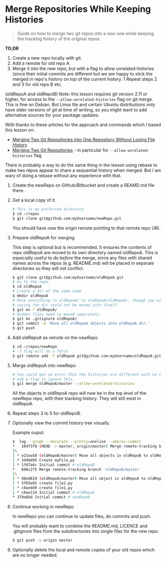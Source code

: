 # Merge Repositories While Keeping Histories
> Guide on how to merge two git repos into a new one while keeping the tracking history of the original repos.

**TD;DR**

1. Create a new repo locally with git. 
1. Add a remote for old repo A
1. Merge it into the new repo, but with a flag to allow unrelated histories (since their initial commits are different but we are happy to stick the merged in repo's history on top of the current history. 
1 Repeat steps 2 and 3 for old repo B etc.


(oldRepoA and oldRepoB) 
Note: this lesson requires git version 2.11 or higher, for access to the `--allow-unrelated-histories` flag on git merge. This is fine on Debian. But Linux lite and certain Ubuntu distributions only have older versions of git at time of writing, so you might want to add alternative sources for your package updates.

With thanks to these articles for the approach and commands which I based this lesson on:
 - [Merging Two Git Repositories Into One Repository Without Losing File History](https://saintgimp.org/2013/01/22/merging-two-git-repositories-into-one-repository-without-losing-file-history/)
 - [Merging Two Git Repositories](https://blog.doismellburning.co.uk/merging-two-git-repositories/) - in particular for `--allow-unrelated-histories` flag
 
There is probably a way to do the same thing in the lesson using rebase to make two repos appear to share a sequential history when merged. But I am wary of doing a rebase without any experience with that.


1. Create the newRepo on Github/Bitbucket and create a REAMD.md file there.

2. Get a local copy of it.

    ```bash
    # This is my preferred directory.
    $ cd ~/repos
    $ git clone git@github.com:myUsername/newRepo.git
    ```
    You should have now the origin remote pointing to that remote repo URI.

3. Prepare oldRepoA for merging

    This step is optional but is recommended. It ensures the contents of repo oldRepoA are moved to its own directory named oldRepoA. This is especially useful to do _before_ the merge, since any files with shared names across the repos (e.g. README.md) will be placed in separate directories so they will not conflict.

    ```bash
    $ git clone git@github.com:myUsername/oldRepoA.git
    # Go to the repo.
    $ cd oldRepoA
    # Create a dir of the same name
    $ mkdir oldRepoA
    # Move everything in oldRepoA/ to oldRepoA/oldRepoA/, though you will get a harmless error 
    # saying the dir could not be moved into itself.
    $ git mv * oldRepoA/
    # Hidden files need to moved separately.
    $ git mv .gitignore oldRepoA/
    $ git commit -m 'Move all oldRepoA objects into oldRepoA dir.'
    $ git push
    ```

4. Add oldRepoA as remote on the newRepo

    ```bash
    $ cd ~/repos/newRepo
    # -f flag will do a fetch
    $ git remote add -f oldRepoA git@github.com:myUsername/oldRepoA.git
    ```

5. Merge oldRepoA into newRepo

    ```bash
    # You could get an error that the histories are different with no commits in common, therefore 
    # add a flag to ignore this.
    $ git merge oldRepoA/master --allow-unrelated-histories
    ```
    All the objects in oldRepoA repo will now be in the top level of the newRepo repo, with their tracking
    history. They will still exist in oldRepoA.

6. Repeat steps 3 to 5 for oldRepoB.

7. Optionally view the commit history tree visually.

    Example ouput:
    
    ```bash
    $  log --graph --decorate --pretty=oneline --abbrev-commit
    *   10473f8 (HEAD -> master, origin/master) Merge remote-tracking branch 'oldRepoB/master'
    |\  
    | * e21ea58 (oldRepoB/master) Move all objects in oldRepoB to oldRepoB dir.
    | * 3498d95 Create myFile.py
    | * 1fd7a6c Initial commit # oldRepoB
    *   696c2f5 Merge remote-tracking branch 'oldRepoA/master'
    |\
    | * 48e8819 (oldRepoA/master) Move all object in oldRepoA to oldRepoA dir.
    | * 5fb5e05 create file2.py
    | * c0aed49 create file1.py
    | * c0ae124 Initial commit # oldRepoA
    * 379a6bd Initial commit # newRepoA
    ```

8. Continue working in newRepo

    In newRepo you can continue to update files, do commits and push.

    You will probably want to combine the README.md, LICENCE and .gitignore files from the subdirectories into single files for the new repo.
    
    ```bash
    $ git push -u origin master
    ```

9. Optionally delete the local and remote copies of your old repos which are no longer needed.
